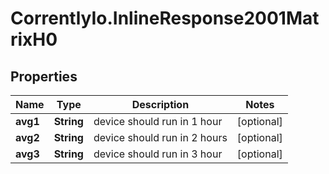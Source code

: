 # CorrentlyIo.InlineResponse2001MatrixH0

## Properties

Name | Type | Description | Notes
------------ | ------------- | ------------- | -------------
**avg1** | **String** | device should run in 1 hour | [optional] 
**avg2** | **String** | device should run in 2 hours | [optional] 
**avg3** | **String** | device should run in 3 hour | [optional] 


